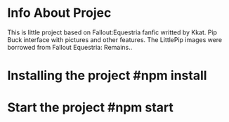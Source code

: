 # Info About Projec
This is little project based on Fallout:Equestria fanfic writted by Kkat. Pip Buck interface with pictures and other features.
The LittlePip images were borrowed from Fallout Equestria: Remains..

# Installing the project  #npm install

# Start the project  #npm start
